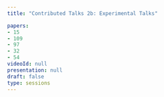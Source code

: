 ```yaml
---
title: "Contributed Talks 2b: Experimental Talks"

papers:
- 15
- 109
- 97
- 32
- 54
videoId: null
presentation: null
draft: false
type: sessions
---
```

